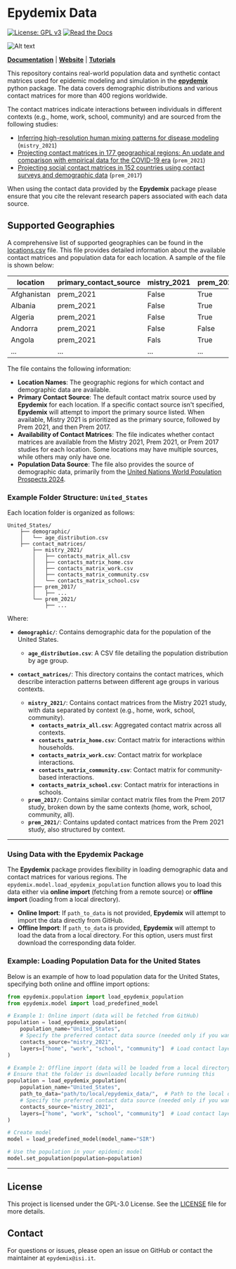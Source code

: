 # Epydemix Data

[![License: GPL v3](https://img.shields.io/badge/License-GPLv3-blue.svg)](https://www.gnu.org/licenses/gpl-3.0)
[![Read the Docs](https://readthedocs.org/projects/epydemix/badge/?version=latest)](https://epydemix.readthedocs.io/en/latest/?badge=latest)

![Alt text](https://cdn.prod.website-files.com/67bde9057c9d78157874e100/67c1d1122127f0a9ce202197_epydemix-logo-p-500.png)

**[Documentation](https://epydemix.readthedocs.io/en/latest/)** | **[Website](https://www.epydemix.org/)** | **[Tutorials](https://github.com/epistorm/epydemix/tree/main/tutorials)**

This repository contains real-world population data and synthetic contact matrices used for epidemic modeling and simulation in the [**epydemix**](https://github.com/epistorm/epydemix/tree/main) python package. The data covers demographic distributions and various contact matrices for more than $400$ regions worldwide.

The contact matrices indicate interactions between individuals in different contexts (e.g., home, work, school, community) and are sourced from the following studies:
- [Inferring high-resolution human mixing patterns for disease modeling](https://www.nature.com/articles/s41467-020-20544-y) (`mistry_2021`)
- [Projecting contact matrices in 177 geographical regions: An update and comparison with empirical data for the COVID-19 era](https://journals.plos.org/ploscompbiol/article?id=10.1371/journal.pcbi.1009098) (`prem_2021`)
- [Projecting social contact matrices in 152 countries using contact surveys and demographic data](https://journals.plos.org/ploscompbiol/article?id=10.1371/journal.pcbi.1005697) (`prem_2017`)

When using the contact data provided by the **Epydemix** package please ensure that you cite the relevant research papers associated with each data source.

## Supported Geographies

A comprehensive list of supported geographies can be found in the [locations.csv](https://github.com/epistorm/epydemix-data/blob/main/locations.csv) file. This file provides detailed information about the available contact matrices and population data for each location. A sample of the file is shown below:

| **location**    | **primary_contact_source** | **mistry_2021** | **prem_2021** | **prem_2017** | **population_source** |
|-----------------|----------------------------|-----------------|---------------|---------------|------------------------|
| Afghanistan     | prem_2021                   | False          | True          | False         | https://population.un.org/wpp/Download/Standard/CSV/ |
| Albania         | prem_2021                   | False          | True          | True          | https://population.un.org/wpp/Download/Standard/CSV/ |
| Algeria         | prem_2021                   | False          | True          | True          | https://population.un.org/wpp/Download/Standard/CSV/ |
| Andorra         | prem_2021                   | False          | False         | True          | https://population.un.org/wpp/Download/Standard/CSV/ |
| Angola          | prem_2021                   | Fals           | True          | False         | https://population.un.org/wpp/Download/Standard/CSV/ |
| ...             | ...                         | ...            | ...           | ...           | ...                    |


The file contains the following information:
- **Location Names**: The geographic regions for which contact and demographic data are available.
- **Primary Contact Source**: The default contact matrix source used by **Epydemix** for each location. If a specific contact source isn't specified, **Epydemix** will attempt to import the primary source listed. When available, Mistry 2021 is prioritized as the primary source, followed by Prem 2021, and then Prem 2017.
- **Availability of Contact Matrices**: The file indicates whether contact matrices are available from the Mistry 2021, Prem 2021, or Prem 2017 studies for each location. Some locations may have multiple sources, while others may only have one.
- **Population Data Source**: The file also provides the source of demographic data, primarily from the [United Nations World Population Prospects 2024](https://population.un.org/wpp/).


### Example Folder Structure: `United_States`

Each location folder is organized as follows:

```
United_States/
    ├── demographic/
    │   └── age_distribution.csv
    ├── contact_matrices/
        ├── mistry_2021/
        │   ├── contacts_matrix_all.csv
        │   ├── contacts_matrix_home.csv
        │   ├── contacts_matrix_work.csv
        │   ├── contacts_matrix_community.csv
        │   └── contacts_matrix_school.csv
        ├── prem_2017/
        │   ├── ...
        └── prem_2021/
            ├── ...
```
Where:
- **`demographic/`**: Contains demographic data for the population of the United States.
  - **`age_distribution.csv`**: A CSV file detailing the population distribution by age group.
  
- **`contact_matrices/`**: This directory contains the contact matrices, which describe interaction patterns between different age groups in various contexts.
  - **`mistry_2021/`**: Contains contact matrices from the Mistry 2021 study, with data separated by context (e.g., home, work, school, community).
    - **`contacts_matrix_all.csv`**: Aggregated contact matrix across all contexts.
    - **`contacts_matrix_home.csv`**: Contact matrix for interactions within households.
    - **`contacts_matrix_work.csv`**: Contact matrix for workplace interactions.
    - **`contacts_matrix_community.csv`**: Contact matrix for community-based interactions.
    - **`contacts_matrix_school.csv`**: Contact matrix for interactions in schools.
  - **`prem_2017/`**: Contains similar contact matrix files from the Prem 2017 study, broken down by the same contexts (home, work, school, community, all).
  - **`prem_2021/`**: Contains updated contact matrices from the Prem 2021 study, also structured by context.

---

### Using Data with the **Epydemix** Package

The **Epydemix** package provides flexibility in loading demographic data and contact matrices for various regions. The `epydemix.model.load_epydemix_population` function allows you to load this data either via **online import** (fetching from a remote source) or **offline import** (loading from a local directory).

- **Online Import**: If `path_to_data` is not provided, **Epydemix** will attempt to import the data directly from GitHub.
- **Offline Import**: If `path_to_data` is provided, **Epydemix** will attempt to load the data from a local directory. For this option, users must first download the corresponding data folder.

### Example: Loading Population Data for the United States

Below is an example of how to load population data for the United States, specifying both online and offline import options:

```python
from epydemix.population import load_epydemix_population
from epydemix.model import load_predefined_model

# Example 1: Online import (data will be fetched from GitHub)
population = load_epydemix_population(
    population_name="United_States",
    # Specify the preferred contact data source (needed only if you want to override the default primary source)
    contacts_source="mistry_2021",  
    layers=["home", "work", "school", "community"]  # Load contact layers (by default all layers are imported)
)

# Example 2: Offline import (data will be loaded from a local directory)
# Ensure that the folder is downloaded locally before running this
population = load_epydemix_population(
    population_name="United_States",
    path_to_data="path/to/local/epydemix_data/",  # Path to the local data folder
    # Specify the preferred contact data source (needed only if you want to override the default primary source)
    contacts_source="mistry_2021", 
    layers=["home", "work", "school", "community"]  # Load contact layers (by default all layers are imported)
)

# Create model
model = load_predefined_model(model_name="SIR")

# Use the population in your epidemic model
model.set_population(population=population) 
```

---

## License

This project is licensed under the GPL-3.0 License. See the [LICENSE](LICENSE) file for more details.

## Contact

For questions or issues, please open an issue on GitHub or contact the maintainer at `epydemix@isi.it`.

